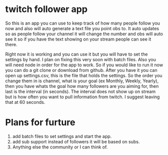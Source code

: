 # twitch follower app

So this is an app you can use to keep track of how many people follow you now and also will auto generate a text file you
point obs to. It auto updates so as people follow your channel it will change the number and obs will auto see it so if
you have the text showing on your stream people can see it there.

Right now it is working and you can use it but you will have to set the settings by hand. I plan on fixing this very soon with
batch files. Also you will need node in order for the app to work. So if you would like to run it now you can do a git clone 
or download from github. After you have it you can open up settings.csv, this is the file that holds the settings. So the order
you change them in is channel, what is your goal (ex Monthly, Weekly, Yearly), then you have whats the goal how many followers
are you aiming for, then last is the interval (in seconds). The interval does not show up on stream but is how often you want to
pull information from twitch. I suggest leaving that at 60 seconds.

# Plans for furture

1. add batch files to set settings and start the app.
2. add sub support instead of followers it will be based on subs.
3. Anything else the community or I can think of.
